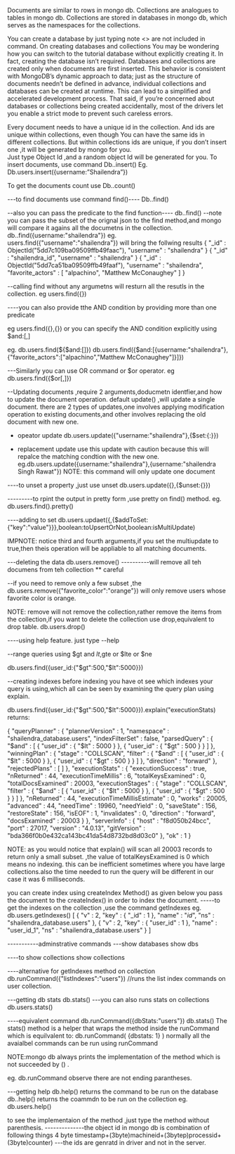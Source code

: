 
Documents are similar to rows in mongo db.
Collections are analogues to tables in mongo db.
Collections are stored in databases in mongo db, which serves as the namespaces for the collections.

You can create a database by just typing <switch database>   note <> are not included in command.
On creating databases and collections
You may be wondering how you can switch to the tutorial database without explicitly
creating it. In fact, creating the database isn’t required. Databases and collections
are created only when documents are first inserted. This behavior is consistent with
MongoDB’s dynamic approach to data; just as the structure of documents needn’t
be defined in advance, individual collections and databases can be created at runtime.
This can lead to a simplified and accelerated development process. That said,
if you’re concerned about databases or collections being created accidentally, most
of the drivers let you enable a strict mode to prevent such careless errors.

Every document needs to have a unique id in the collection. And ids are unique within collections, even though
You can have the same ids in different collections. But within collections ids are unique, if you don’t insert one ,it will be generated by mongo for you.  
Just type Object Id  ,and a random object Id will be generated for you.
To insert documents, use command
Db.<collectionsName>.insert(<document>)
Eg.
Db.users.insert({username:”Shailendra”})

To get the documents count use 
Db.<collections>.count()

---to find documents use command find()----
Db.<collections>.find()

--also you can pass the predicate to the find function----
db.<collections>.find(<predicate>)
--note you can pass the subset of the orignal json to the find method,and mongo will compare it agains all the documetns in the collection.
db.<collections>.find({username:"shailendra"})
eg.
users.find({"username":"shailendra"}) will bring the follwing results
{ "_id" : ObjectId("5dd7c109ba09509ffb49faac"), "username" : "shailendra" }
{ "_id" : "shailendra_id", "username" : "shailendra" }
{ "_id" : ObjectId("5dd7ca51ba09509ffb49faaf"), "username" : "shailendra", "favorite_actors" : [ "alpachino", "Matthew McConaughey" ] }

--calling find without any argumetns will resturn all the resutls in the collection.
eg  users.find({})

----you can also provide tthe AND condition by providing more than one predicate

eg users.find({<firstdocument>},{<secondDocument>})
or you can specify the AND condition explicitly using $and:[<conditionA>,<conditionB>]

eg. db.users.find(${$and:[]})
db.users.find({$and:[{username:"shailendra"},{"favorite_actors":["alpachino","Matthew McConaughey"]}]})


---Similarly you can use OR command or $or operator.
eg db.users.find({$or[<condtionA>,<conditonB>]})

--Updating documents ,require 2 arguments,doducmetn identfier,and how to update the document operation.
default update() ,will update a single document.
there are 2 types of updates,one involves applying modification operation to existing documents,and other involves replacing the old document with new one.
* opeator update
db.users.update({"username:"shailendra"},{$set:{<columnName>:<columnvalue>}})

* replacement update
use this update with caution because this will repalce the matching condtion with the new one.
eg.db.users.update({username:"shailendra"},{username:"shailendra Singh Rawat"})
NOTE: this command will only update one document

----to unset a property ,just use unset
db.users.update({<identifierjson>},{$unset:{<replacementJson>}})


---------to rpint the output in pretty form ,use pretty on find() method.
eg. db.users.find().pretty()

----adding to set
db.users.updaet({<condition1>,{$addToSet:{"key":"value"}}},boolean:toUpsertOrNot,boolean:isMultiUpdate)

IMPNOTE:  notice third and fourth arguments,if you set the multiupdate to true,then theis operation will be appliable to all matching documents.


---deleting the data
db.users.remove()  ----------will remove all teh documens from teh collection  ** careful

--if you need to remove only a few subset ,the
db.users.remove({"favorite_color":"orange"}) will only remove users whose favorite color is orange.

NOTE: remove will not remove the collection,rather remove the items from the collection,if you want to delete the collection use drop,equivalent to drop table.
db.users.drop()



----using help feature. just type --help 




--range queries using $gt and $lt ,$gte or $lte or $ne

db.users.find({user_id:{"$gt":500,"$lt":5000}})

--creating indexes
before indexing you have ot see which indexes your query is using,which all can be seen by examining the query plan using explain.

db.users.find({user_id:{"$gt":500,"$lt":5000}}).explain("executionStats)    returns:

{
        "queryPlanner" : {
                "plannerVersion" : 1,
                "namespace" : "shailendra_database.users",
                "indexFilterSet" : false,
                "parsedQuery" : {
                        "$and" : [
                                {
                                        "user_id" : {
                                                "$lt" : 5000
                                        }
                                },
                                {
                                        "user_id" : {
                                                "$gt" : 500
                                        }
                                }
                        ]
                },
                "winningPlan" : {
                        "stage" : "COLLSCAN",
                        "filter" : {
                                "$and" : [
                                        {
                                                "user_id" : {
                                                        "$lt" : 5000
                                                }
                                        },
                                        {
                                                "user_id" : {
                                                        "$gt" : 500
                                                }
                                        }
                                ]
                        },
                        "direction" : "forward"
                },
                "rejectedPlans" : [ ]
        },
        "executionStats" : {
                "executionSuccess" : true,
                "nReturned" : 44,
                "executionTimeMillis" : 6,
                "totalKeysExamined" : 0,
                "totalDocsExamined" : 20003,
                "executionStages" : {
                        "stage" : "COLLSCAN",
                        "filter" : {
                                "$and" : [
                                        {
                                                "user_id" : {
                                                        "$lt" : 5000
                                                }
                                        },
                                        {
                                                "user_id" : {
                                                        "$gt" : 500
                                                }
                                        }
                                ]
                        },
                        "nReturned" : 44,
                        "executionTimeMillisEstimate" : 0,
                        "works" : 20005,
                        "advanced" : 44,
                        "needTime" : 19960,
                        "needYield" : 0,
                        "saveState" : 156,
                        "restoreState" : 156,
                        "isEOF" : 1,
                        "invalidates" : 0,
                        "direction" : "forward",
                        "docsExamined" : 20003
                }
        },
        "serverInfo" : {
                "host" : "f8d050b24bcc",
                "port" : 27017,
                "version" : "4.0.13",
                "gitVersion" : "bda366f0b0e432ca143bc41da54d8732bd8d03c0"
        },
        "ok" : 1
}

NOTE:
as you would notice that explain() will scan all 20003 records to return only a small subset. ,the value of totalKeysExamined is 0 which means
no indexing. this can be inefficient sometimes where you have large collections.also the time needed to run the query will be different in our
case it was 6 milliseconds.

you can create index using createIndex Method() as given below
you pass the document to the createIndex() in order to index  the document.
-----to get the indexes on the collection ,use the command getIndexes
eg.
db.users.getIndexes()
[
        {
                "v" : 2,
                "key" : {
                        "_id" : 1
                },
                "name" : "_id_",
                "ns" : "shailendra_database.users"
        },
        {
                "v" : 2,
                "key" : {
                        "user_id" : 1
                },
                "name" : "user_id_1",
                "ns" : "shailendra_database.users"
        }
]


-----------adminstrative commands
---show databases
show dbs

----to show collections
show collections

----alternative for getIndexes method on collection
db.runCommand({"listIndexes":"users"})  //runs the list index commands on user collection.


---getting db stats
db.stats()
---you can also runs stats on collections
db.users.stats()

----equivalent command   db.runCommand({dbStats:"users"})
db.stats()
The stats() method is a helper that wraps the method inside the runCommand
which is equilvalent to:
db.runCommand( {dbstats: 1} )
normally all the avaialbel commands can be run using runCommand


NOTE:mongo db always prints the implementation of the method which is not succeeded by () .

eg. db.runCommand   observe there are not ending parantheses.

---getting help
db.help()   returns the command to be run on the database
db.<collectionName>.help() returns the coammdn to be run on the collection 
eg. db.users.help()

to see the implementaion of the method ,just type the method without parenthesis.
--------------the object id in mongo db is combination of following things
4 byte timestamp+(3byte)machineid+(3bytep)processid+(3byte)counter)
---the ids are genratd in driver and not in the server.
